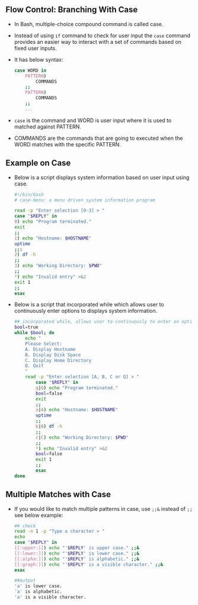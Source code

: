 ## Flow Control: Branching With Case 
 - In Bash, multiple-choice compound command is called case.
 - Instead of using `if` command to check for user input the `case` command provides an easier way to interact with a set of commands based on fixed user inputs. 
 - It has below syntax:
  
    ```bash
    case WORD in
        PATTERN) 
            COMMANDS
        ;;
        PATTERN) 
            COMMANDS
        ;;
        ...
    ```
 - `case` is the command and WORD is user input where it is used to matched against PATTERN. 
 - COMMANDS are the commands that are going to executed when the WORD matches with the specific PATTERN.

## Example on Case
- Below is a script displays system information based on user input using case.
    ```bash
    #!/bin/bash
    # case-menu: a menu driven system information program
    
    read -p "Enter selection [0-3] > "
    case "$REPLY" in
    0) echo "Program terminated."
    exit
    ;;
    1) echo "Hostname: $HOSTNAME"
    uptime
    ;;s
    2) df -h
    ;;
    3) echo "Working Directory: $PWD"
    ;;
    *) echo "Invalid entry" >&2
    exit 1
    ;;
    esac
    ```
- Below is a script that incorporated while which allows user to continuously enter options to displays system information.
    ```bash
    ## incorporated while, allows user to continuously to enter an option
    bool=true
    while $bool; do
        echo "
        Please Select:
        A. Display Hostname
        B. Display Disk Space
        C. Display Home Directory
        Q. Quit
        " 
        read -p "Enter selection [A, B, C or Q] > " 
            case "$REPLY" in
            q|Q) echo "Program terminated."
            bool=false
            exit
            ;;
            a|A) echo "Hostname: $HOSTNAME"
            uptime
            ;;
            b|B) df -h
            ;;
            c|C) echo "Working Directory: $PWD"
            ;;
            *) echo "Invalid entry" >&2
            bool=false
            exit 1
            ;;
            esac
    done
    ```

## Multiple Matches with Case
 - If you would like to match multiple patterns in case, use `;;&` instead of `;;` see below example: 

    ```bash
    ## check 
    read -n 1 -p "Type a character > "
    echo
    case "$REPLY" in
    [[:upper:]]) echo "'$REPLY' is upper case." ;;&
    [[:lower:]]) echo "'$REPLY' is lower case." ;;&
    [[:alpha:]]) echo "'$REPLY' is alphabetic." ;;&
    [[:graph:]]) echo "'$REPLY' is a visible character." ;;&
    esac

    ##output
    'a' is lower case.
    'a' is alphabetic.
    'a' is a visible character.
    ```